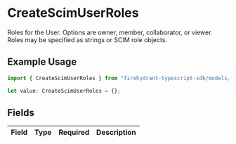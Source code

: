 # CreateScimUserRoles

Roles for the User. Options are owner, member, collaborator, or viewer. Roles may be specified as strings or SCIM role objects.

## Example Usage

```typescript
import { CreateScimUserRoles } from "firehydrant-typescript-sdk/models/components";

let value: CreateScimUserRoles = {};
```

## Fields

| Field       | Type        | Required    | Description |
| ----------- | ----------- | ----------- | ----------- |